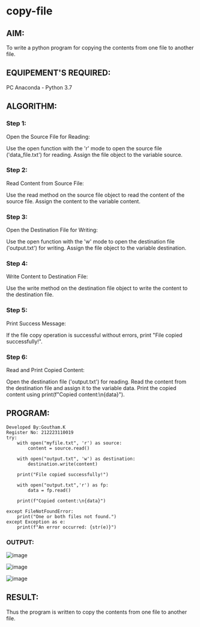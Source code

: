 # copy-file
## AIM:
To write a python program for copying the contents from one file to another file.
## EQUIPEMENT'S REQUIRED: 
PC
Anaconda - Python 3.7

## ALGORITHM: 
### Step 1:
Open the Source File for Reading:

Use the open function with the 'r' mode to open the source file ('data_file.txt') for reading.
Assign the file object to the variable source.
### Step 2:
Read Content from Source File:

Use the read method on the source file object to read the content of the source file.
Assign the content to the variable content.
### Step 3:
Open the Destination File for Writing:

Use the open function with the 'w' mode to open the destination file ('output.txt') for writing.
Assign the file object to the variable destination.
### Step 4:
Write Content to Destination File:

Use the write method on the destination file object to write the content to the destination file.
### Step 5:
Print Success Message:

If the file copy operation is successful without errors, print "File copied successfully!".
### Step 6:
Read and Print Copied Content:

Open the destination file ('output.txt') for reading.
Read the content from the destination file and assign it to the variable data.
Print the copied content using print(f"Copied content:\n{data}").



## PROGRAM:

```
Developed By:Goutham.K
Register No: 212223110019
try:
    with open("myfile.txt", 'r') as source:
        content = source.read()

    with open("output.txt", 'w') as destination:
        destination.write(content)

    print("File copied successfully!")
    
    with open("output.txt",'r') as fp:
        data = fp.read()
        
    print(f"Copied content:\n{data}")

except FileNotFoundError:
    print("One or both files not found.")
except Exception as e:
    print(f"An error occurred: {str(e)}")
```

### OUTPUT:
![image](https://github.com/Goutham2306/copy-file/assets/138971154/1cbaa31a-bd65-4e82-be6a-d8e3b567c56e)



![image](https://github.com/Goutham2306/copy-file/assets/138971154/e9a3d685-23c1-4480-8fbf-c990b8be310f)



![image](https://github.com/Goutham2306/copy-file/assets/138971154/8a3c8f08-a65a-49a3-9421-d44eefb198c8)




## RESULT:
Thus the program is written to copy the contents from one file to another file.
